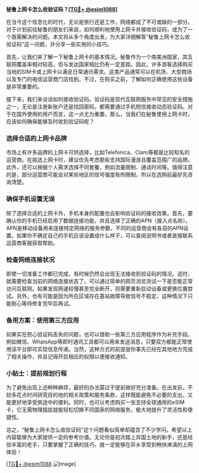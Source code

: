 **秘鲁上网卡怎么收验证码？[[TG💪+ @esim1088](https://t.me/s/esim1088)]**

在当今这个信息化的时代，无论是旅行还是工作，网络都成了不可或缺的一部分。对于计划前往秘鲁的朋友们来说，如何顺利地使用上网卡并接收验证码，成为了一个亟需解决的问题。本文将从多个角度出发，为大家详细解答“秘鲁上网卡怎么收验证码”这一问题，并分享一些实用的小技巧。

首先，让我们来了解一下秘鲁上网卡的基本情况。秘鲁作为一个南美洲国家，其互联网覆盖率相对较高，但与发达国家相比仍有一定差距。因此，许多游客选择购买当地的SIM卡或上网卡以满足日常通讯需求。这类产品通常可以在机场、大型商场以及专门的电信运营商门店找到。不过，在购买之前，了解如何正确使用这些设备是非常重要的。

接下来，我们来谈谈如何接收验证码。验证码是现代互联网服务中常见的安全措施之一，无论是注册新账户还是找回密码，都需要通过手机短信接收动态验证码。对于在国外使用的用户而言，这一点尤为重要。那么，当我们在秘鲁使用上网卡时，应该如何确保能够及时收到验证码呢？

### **选择合适的上网卡品牌**
市场上有许多品牌的上网卡可供选择，比如Telefonica、Claro等都是比较知名的运营商。在挑选上网卡时，建议优先考虑那些支持国际漫游且覆盖范围广的品牌。此外，还可以根据个人需求选择不同套餐，例如流量限制、通话时间等。值得注意的是，部分运营商可能会对某些地区的信号强度有所限制，所以在选购前最好先咨询清楚。

### **确保手机设置无误**
除了选择合适的上网卡外，手机本身的配置也会影响验证码的接收效果。首先，要确认你的手机已经启用了数据连接功能，并且选择了正确的APN（接入点名称）。APN是移动设备用来连接特定网络的服务参数，不同的运营商会有各自的APN设置。如果你不确定自己的手机应该设置成什么样子，可以查阅说明书或者直接联系运营商客服获取帮助。

### **检查网络连接状况**
即使一切准备工作都已完成，有时候仍然会出现无法接收到验证码的情况。这时，就需要检查当前的网络连接状态了。可以通过简单的网页浏览测试一下是否能正常访问互联网。如果发现网速较慢甚至完全断开，则需要重新启动设备或更换位置尝试。另外，也有可能是因为所在区域存在基站故障导致信号不稳定，这种情况下只能耐心等待修复完毕后再试。

### **备用方案：使用第三方应用**
如果实在担心验证码丢失的问题，也可以借助一些第三方应用程序作为补充手段。例如微信、WhatsApp等即时通讯工具都可以用来发送消息，只要双方都能正常使用该平台即可实现信息传递。当然，这种方式的前提是你事先已经在其他地方完成了相关操作，并且记得开启相应的权限以便接收通知。

### **小贴士：提前规划行程**
为了避免出现上述种种麻烦，最好的办法莫过于提前做好充分准备。在出发前，不妨多花点时间研究目的地的相关政策和服务条款，这样既能避免不必要的支出，又能更好地享受旅途中的便利。同时，也可以考虑购买一张支持全球通用的eSIM卡，它无需物理插拔就能轻松切换不同国家的网络服务，极大地提升了灵活性和便捷性。

总之，“秘鲁上网卡怎么收验证码”这个问题看似简单却蕴含了不少学问。希望以上内容能够为大家提供一定的参考价值。无论你是初次踏上异国土地的新手，还是经验丰富的老手，只要掌握了正确的技巧，就一定能够在异乡享受到畅快淋漓的上网体验！

[[TG💪+ @esim1088](https://t.me/s/esim1088) ![Image](https://i.postimg.cc/4NQfJmqS/Snipaste-2025-05-13-00-14-12.png)]
